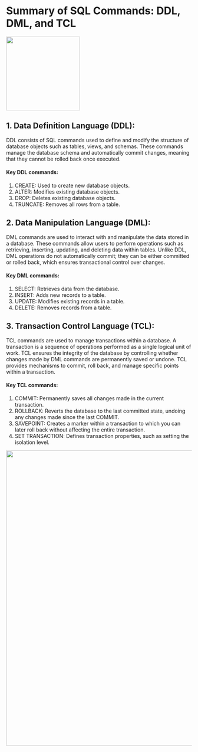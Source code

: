 # Summary of SQL Commands: DDL, DML, and TCL
<img src="https://github.com/user-attachments/assets/ab368269-c3f0-42dd-9ffb-c7b5014365c1" width="200" height="200">

## 1. Data Definition Language (DDL):
DDL consists of SQL commands used to define and modify the structure of database objects such as tables, views, and schemas. These commands manage the database schema and automatically commit changes, meaning that they cannot be rolled back once executed.

#### Key DDL commands:
1. CREATE: Used to create new database objects.
2. ALTER: Modifies existing database objects.
3. DROP: Deletes existing database objects.
4. TRUNCATE: Removes all rows from a table.

## 2. Data Manipulation Language (DML):
DML commands are used to interact with and manipulate the data stored in a database. These commands allow users to perform operations such as retrieving, inserting, updating, and deleting data within tables. Unlike DDL, DML operations do not automatically commit; they can be either committed or rolled back, which ensures transactional control over changes.

#### Key DML commands:
1. SELECT: Retrieves data from the database.
2. INSERT: Adds new records to a table.
3. UPDATE: Modifies existing records in a table.
4. DELETE: Removes records from a table.

## 3. Transaction Control Language (TCL):
TCL commands are used to manage transactions within a database. A transaction is a sequence of operations performed as a single logical unit of work. TCL ensures the integrity of the database by controlling whether changes made by DML commands are permanently saved or undone. TCL provides mechanisms to commit, roll back, and manage specific points within a transaction.

#### Key TCL commands:
1. COMMIT: Permanently saves all changes made in the current transaction.
2. ROLLBACK: Reverts the database to the last committed state, undoing any changes made since the last COMMIT.
3. SAVEPOINT: Creates a marker within a transaction to which you can later roll back without affecting the entire transaction.
4. SET TRANSACTION: Defines transaction properties, such as setting the isolation level.

<img src="https://github.com/user-attachments/assets/ac1b2081-157d-4b81-abdb-80cbade637a6" width="800" height="800">
